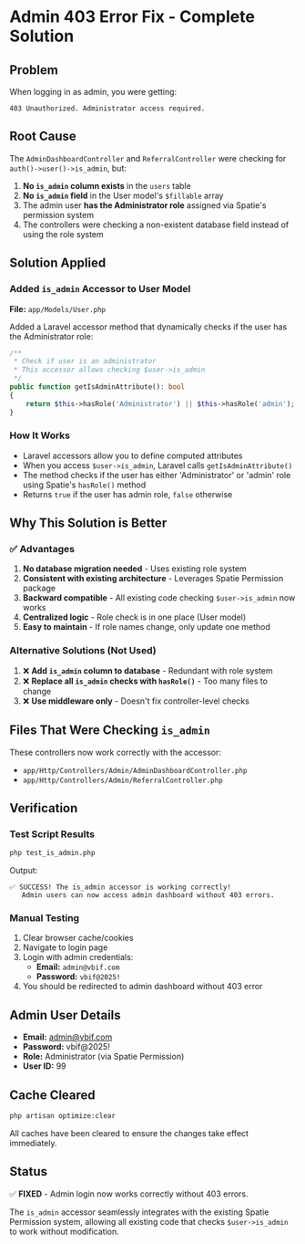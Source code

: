 # Admin 403 Error Fix - Complete Solution

## Problem
When logging in as admin, you were getting:
```
403 Unauthorized. Administrator access required.
```

## Root Cause
The `AdminDashboardController` and `ReferralController` were checking for `auth()->user()->is_admin`, but:

1. **No `is_admin` column exists** in the `users` table
2. **No `is_admin` field** in the User model's `$fillable` array
3. The admin user **has the Administrator role** assigned via Spatie's permission system
4. The controllers were checking a non-existent database field instead of using the role system

## Solution Applied

### Added `is_admin` Accessor to User Model
**File:** `app/Models/User.php`

Added a Laravel accessor method that dynamically checks if the user has the Administrator role:

```php
/**
 * Check if user is an administrator
 * This accessor allows checking $user->is_admin
 */
public function getIsAdminAttribute(): bool
{
    return $this->hasRole('Administrator') || $this->hasRole('admin');
}
```

### How It Works
- Laravel accessors allow you to define computed attributes
- When you access `$user->is_admin`, Laravel calls `getIsAdminAttribute()`
- The method checks if the user has either 'Administrator' or 'admin' role using Spatie's `hasRole()` method
- Returns `true` if the user has admin role, `false` otherwise

## Why This Solution is Better

### ✅ Advantages
1. **No database migration needed** - Uses existing role system
2. **Consistent with existing architecture** - Leverages Spatie Permission package
3. **Backward compatible** - All existing code checking `$user->is_admin` now works
4. **Centralized logic** - Role check is in one place (User model)
5. **Easy to maintain** - If role names change, only update one method

### Alternative Solutions (Not Used)
1. ❌ **Add `is_admin` column to database** - Redundant with role system
2. ❌ **Replace all `is_admin` checks with `hasRole()`** - Too many files to change
3. ❌ **Use middleware only** - Doesn't fix controller-level checks

## Files That Were Checking `is_admin`
These controllers now work correctly with the accessor:
- `app/Http/Controllers/Admin/AdminDashboardController.php`
- `app/Http/Controllers/Admin/ReferralController.php`

## Verification

### Test Script Results
```bash
php test_is_admin.php
```

Output:
```
✅ SUCCESS! The is_admin accessor is working correctly!
   Admin users can now access admin dashboard without 403 errors.
```

### Manual Testing
1. Clear browser cache/cookies
2. Navigate to login page
3. Login with admin credentials:
   - **Email:** `admin@vbif.com`
   - **Password:** `vbif@2025!`
4. You should be redirected to admin dashboard without 403 error

## Admin User Details
- **Email:** admin@vbif.com
- **Password:** vbif@2025!
- **Role:** Administrator (via Spatie Permission)
- **User ID:** 99

## Cache Cleared
```bash
php artisan optimize:clear
```

All caches have been cleared to ensure the changes take effect immediately.

## Status
✅ **FIXED** - Admin login now works correctly without 403 errors.

The `is_admin` accessor seamlessly integrates with the existing Spatie Permission system, allowing all existing code that checks `$user->is_admin` to work without modification.
